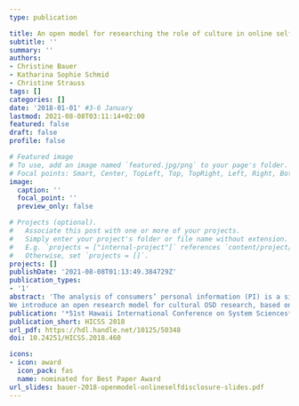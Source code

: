 ```yaml
---
type: publication

title: An open model for researching the role of culture in online self-disclosure
subtitle: ''
summary: ''
authors:
- Christine Bauer
- Katharina Sophie Schmid
- Christine Strauss
tags: []
categories: []
date: '2018-01-01' #3-6 January
lastmod: 2021-08-08T03:11:14+02:00
featured: false
draft: false
profile: false

# Featured image
# To use, add an image named `featured.jpg/png` to your page's folder.
# Focal points: Smart, Center, TopLeft, Top, TopRight, Left, Right, BottomLeft, Bottom, BottomRight.
image:
  caption: ''
  focal_point: ''
  preview_only: false

# Projects (optional).
#   Associate this post with one or more of your projects.
#   Simply enter your project's folder or file name without extension.
#   E.g. `projects = ["internal-project"]` references `content/project/deep-learning/index.md`.
#   Otherwise, set `projects = []`.
projects: []
publishDate: '2021-08-08T01:13:49.384729Z'
publication_types:
- '1'
abstract: 'The analysis of consumers’ personal information (PI) is a significant source to learn about consumers. In online settings, many consumers disclose PI abundantly - this is particularly true for information provided on social network services. Still, people manage the privacy level they want to maintain by disclosing by disclosing PI accordingly. In addition, studies have shown that consumers’ online self-disclosure (OSD) differs across cultures. Therefore, intelligent systems should consider cultural issues when collecting, processing, storing or protecting data from consumers. However, existing studies typically rely on a comparison of two cultures, providing valuable insights but not drawing a comprehensive picture.
We introduce an open research model for cultural OSD research, based on the privacy calculus theory. Our open research model incorporates six cultural dimensions, six predictors, and 24 structured propositions. It represents a comprehensive approach that provides a basis to explain possible cultural OSD phenomena in a systematic way.'
publication: '*51st Hawaii International Conference on System Sciences*'
publication_short: HICSS 2018
url_pdf: https://hdl.handle.net/10125/50348
doi: 10.24251/HICSS.2018.460

icons:
- icon: award
  icon_pack: fas
  name: nominated for Best Paper Award
url_slides: bauer-2018-openmodel-onlineselfdisclosure-slides.pdf
---
```

